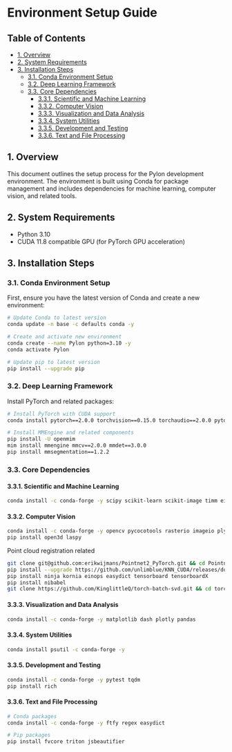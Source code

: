 # Environment Setup Guide <!-- omit in toc -->

## Table of Contents <!-- omit in toc -->

- [1. Overview](#1-overview)
- [2. System Requirements](#2-system-requirements)
- [3. Installation Steps](#3-installation-steps)
  - [3.1. Conda Environment Setup](#31-conda-environment-setup)
  - [3.2. Deep Learning Framework](#32-deep-learning-framework)
  - [3.3. Core Dependencies](#33-core-dependencies)
    - [3.3.1. Scientific and Machine Learning](#331-scientific-and-machine-learning)
    - [3.3.2. Computer Vision](#332-computer-vision)
    - [3.3.3. Visualization and Data Analysis](#333-visualization-and-data-analysis)
    - [3.3.4. System Utilities](#334-system-utilities)
    - [3.3.5. Development and Testing](#335-development-and-testing)
    - [3.3.6. Text and File Processing](#336-text-and-file-processing)

## 1. Overview

This document outlines the setup process for the Pylon development environment. The environment is built using Conda for package management and includes dependencies for machine learning, computer vision, and related tools.

## 2. System Requirements

- Python 3.10
- CUDA 11.8 compatible GPU (for PyTorch GPU acceleration)

## 3. Installation Steps

### 3.1. Conda Environment Setup

First, ensure you have the latest version of Conda and create a new environment:
```bash
# Update Conda to latest version
conda update -n base -c defaults conda -y

# Create and activate new environment
conda create --name Pylon python=3.10 -y
conda activate Pylon

# Update pip to latest version
pip install --upgrade pip
```

### 3.2. Deep Learning Framework

Install PyTorch and related packages:
```bash
# Install PyTorch with CUDA support
conda install pytorch==2.0.0 torchvision==0.15.0 torchaudio==2.0.0 pytorch-cuda=11.8 -c pytorch -c nvidia -y

# Install MMEngine and related components
pip install -U openmim
mim install mmengine mmcv==2.0.0 mmdet==3.0.0
pip install mmsegmentation==1.2.2
```

### 3.3. Core Dependencies

#### 3.3.1. Scientific and Machine Learning

```bash
conda install -c conda-forge -y scipy scikit-learn scikit-image timm einops
```

#### 3.3.2. Computer Vision

```bash
conda install -c conda-forge -y opencv pycocotools rasterio imageio plyfile
pip install open3d laspy
```

Point cloud registration related

```bash
git clone git@github.com:erikwijmans/Pointnet2_PyTorch.git && cd Pointnet2_PyTorch && pip install pointnet2_ops_lib/. && cd ..
pip install --upgrade https://github.com/unlimblue/KNN_CUDA/releases/download/0.2/KNN_CUDA-0.2-py3-none-any.whl
pip install ninja kornia einops easydict tensorboard tensorboardX
pip install nibabel
git clone https://github.com/KinglittleQ/torch-batch-svd.git && cd torch-batch-svd && python setup.py install && cd ..
```

#### 3.3.3. Visualization and Data Analysis

```bash
conda install -c conda-forge -y matplotlib dash plotly pandas
```

#### 3.3.4. System Utilities

```bash
conda install psutil -c conda-forge -y
```

#### 3.3.5. Development and Testing

```bash
conda install -c conda-forge -y pytest tqdm
pip install rich
```

#### 3.3.6. Text and File Processing

```bash
# Conda packages
conda install -c conda-forge -y ftfy regex easydict

# Pip packages
pip install fvcore triton jsbeautifier
```
